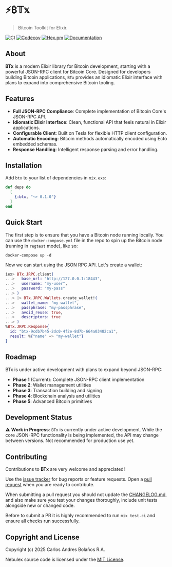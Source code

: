 # ⚡₿𝕋𝕩
> Bitcoin Toolkit for Elixir.

![CI](http://github.com/cabol/btx/workflows/CI/badge.svg)
[![Codecov](http://codecov.io/gh/cabol/btx/graph/badge.svg)](http://codecov.io/gh/cabol/btx/graph/badge.svg)
[![Hex.pm](http://img.shields.io/hexpm/v/btx.svg)](http://hex.pm/packages/btx)
[![Documentation](http://img.shields.io/badge/Documentation-ff69b4)](http://hexdocs.pm/btx)

## About

**BTx** is a modern Elixir library for Bitcoin development, starting with a
powerful JSON-RPC client for Bitcoin Core. Designed for developers building
Bitcoin applications, `BTx` provides an idiomatic Elixir interface with plans
to expand into comprehensive Bitcoin tooling.

## Features

- **Full JSON-RPC Compliance**: Complete implementation of Bitcoin Core's
  JSON-RPC API.
- **Idiomatic Elixir Interface**: Clean, functional API that feels natural
  in Elixir applications.
- **Configurable Client**: Built on Tesla for flexible HTTP client
  configuration.
- **Automatic Encoding**: Bitcoin methods automatically encoded using Ecto
  embedded schemas.
- **Response Handling**: Intelligent response parsing and error handling.

## Installation

Add `btx` to your list of dependencies in `mix.exs`:

```elixir
def deps do
  [
    {:btx, "~> 0.1.0"}
  ]
end
```

## Quick Start

The first step is to ensure that you have a Bitcoin node running locally.
You can use the `docker-compose.yml` file in the repo to spin up the Bitcoin
node (running in `regtest` mode), like so:

```shell
docker-compose up -d
```

Now we can start using the JSON RPC API. Let's create a wallet:

```elixir
iex> BTx.JRPC.client(
...>   base_url: "http://127.0.0.1:18443",
...>   username: "my-user",
...>   password: "my-pass"
...> )
...> |> BTx.JRPC.Wallets.create_wallet!(
...>   wallet_name: "my-wallet",
...>   passphrase: "my-passphrase",
...>   avoid_reuse: true,
...>   descriptors: true
...> )
%BTx.JRPC.Response{
  id: "btx-9cdb7b45-2dc0-4f2e-8d7b-664a03482ca1",
  result: %{"name" => "my-wallet"}
}
```

## Roadmap

BTx is under active development with plans to expand beyond JSON-RPC:

- **Phase 1** (Current): Complete JSON-RPC client implementation
- **Phase 2**: Wallet management utilities
- **Phase 3**: Transaction building and signing
- **Phase 4**: Blockchain analysis and utilities
- **Phase 5**: Advanced Bitcoin primitives

## Development Status

⚠️ **Work in Progress**: `BTx` is currently under active development. While the
core JSON-RPC functionality is being implemented, the API may change between
versions. Not recommended for production use yet.

## Contributing

Contributions to **BTx** are very welcome and appreciated!

Use the [issue tracker](https://github.com/cabol/btx/issues)
for bug reports or feature requests. Open a
[pull request](https://github.com/cabol/btx/pulls)
when you are ready to contribute.

When submitting a pull request you should not update the
[CHANGELOG.md](CHANGELOG.md), and also make sure you test your changes
thoroughly, include unit tests alongside new or changed code.

Before to submit a PR it is highly recommended to run `mix test.ci` and ensure
all checks run successfully.

## Copyright and License

Copyright (c) 2025 Carlos Andres Bolaños R.A.

Nebulex source code is licensed under the [MIT License](LICENSE).
